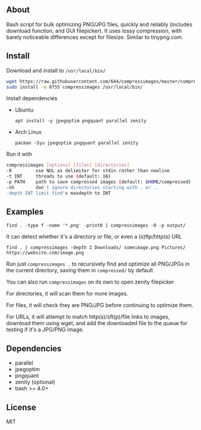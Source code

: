 ## About
Bash script for bulk optimizing PNG/JPG files, quickly and reliably (includes download function, and GUI filepicker). It uses lossy compression, with barely noticeable differences except for filesize. Similar to tinypng.com.

## Install
Download and install to `/usr/local/bin/`

```bash
wget https://raw.githubusercontent.com/644/compressimages/master/compressimages
sudo install -m 0755 compressimages /usr/local/bin/
```

Install dependencies

* Ubuntu
    
      apt install -y jpegoptim pngquant parallel zenity
    
* Arch Linux

      pacman -Syu jpegoptim pngquant parallel zenity

Run it with
```bash
compressimages [options] [files] [directories]
-0         use NUL as delimiter for stdin rather than newline
-t INT     threads to use (default: 16)
-p PATH    path to save compressed images (default: $HOME/compressed)
-nh        don't ignore directories starting with . or ..
-depth INT limit find's maxdepth to INT
```

## Examples
    find . -type f -name '*.png' -print0 | compressimages -0 -p output/

It can detect whether it's a directory or file, or even a (s)ftp/http(s) URL

    find . | compressimages -depth 2 Downloads/ someimage.png Pictures/ https://website.com/image.png
    
Run just `compressimages .` to recursively find and optimize all PNG/JPGs in the current directory, saving them in `compressed/` by default

You can also run `compressimages` on its own to open zenity filepicker
    
For directories, it will scan them for more images.

For files, it will check they are PNG/JPG before continuing to optimize them.

For URLs, it will attempt to match http(s)/sft(p)/file links to images, download them using wget, and add the downloaded file to the queue for testing if it's a JPG/PNG image.

## Dependencies
- parallel
- jpegoptim
- pngquant
- zenity (optional)
- bash >= 4.0+

## License
MIT
